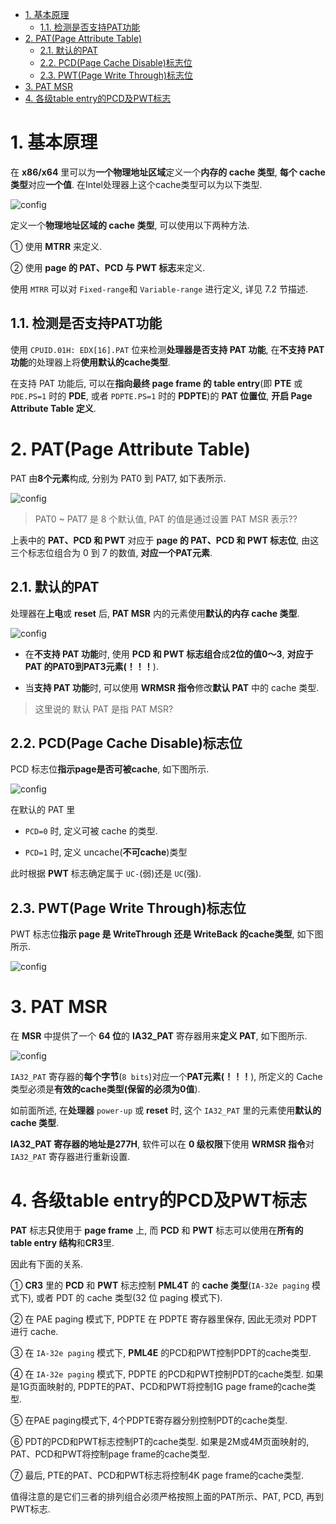 
<!-- @import "[TOC]" {cmd="toc" depthFrom=1 depthTo=6 orderedList=false} -->

<!-- code_chunk_output -->

- [1. 基本原理](#1-基本原理)
  - [1.1. 检测是否支持PAT功能](#11-检测是否支持pat功能)
- [2. PAT(Page Attribute Table)](#2-patpage-attribute-table)
  - [2.1. 默认的PAT](#21-默认的pat)
  - [2.2. PCD(Page Cache Disable)标志位](#22-pcdpage-cache-disable标志位)
  - [2.3. PWT(Page Write Through)标志位](#23-pwtpage-write-through标志位)
- [3. PAT MSR](#3-pat-msr)
- [4. 各级table entry的PCD及PWT标志](#4-各级table-entry的pcd及pwt标志)

<!-- /code_chunk_output -->

# 1. 基本原理

在 **x86/x64** 里可以为**一个物理地址区域**定义一个**内存的 cache 类型**, **每个 cache 类型**对应**一个值**. 在Intel处理器上这个cache类型可以为以下类型.

![config](./images/72.png)

定义一个**物理地址区域的 cache 类型**, 可以使用以下两种方法.

① 使用 **MTRR** 来定义.

② 使用 **page 的 PAT、PCD 与 PWT 标志**来定义.

使用 `MTRR` 可以对 `Fixed-range`和 `Variable-range` 进行定义, 详见 7.2 节描述.

## 1.1. 检测是否支持PAT功能

使用 `CPUID.01H: EDX[16].PAT` 位来检测**处理器是否支持 PAT 功能**, 在**不支持 PAT 功能**的处理器上将**使用默认的cache类型**.

在支持 PAT 功能后, 可以在**指向最终 page frame 的 table entry**(即 **PTE** 或 `PDE.PS=1` 时的 **PDE**, 或者 `PDPTE.PS=1` 时的 **PDPTE**)的 **PAT 位置位**, **开启 Page Attribute Table 定义**.

# 2. PAT(Page Attribute Table)

PAT 由**8个元素**构成, 分别为 PAT0 到 PAT7, 如下表所示.

![config](./images/73.png)

> PAT0 ~ PAT7 是 8 个默认值, PAT 的值是通过设置 PAT MSR 表示??

上表中的 **PAT、PCD 和 PWT** 对应于 **page 的 PAT、PCD 和 PWT 标志位**, 由这三个标志位组合为 0 到 7 的数值, **对应一个PAT元素**.

## 2.1. 默认的PAT

处理器在**上电**或 **reset** 后, **PAT MSR** 内的元素使用**默认的内存 cache 类型**.

![config](./images/74.png)

* 在**不支持 PAT 功能**时, 使用 **PCD 和 PWT 标志组合**成**2位的值0～3**, **对应于 PAT 的PAT0到PAT3元素(！！！**).

* 当**支持 PAT 功能**时, 可以使用 **WRMSR 指令**修改**默认 PAT** 中的 cache 类型.

> 这里说的 默认 PAT 是指 PAT MSR?

## 2.2. PCD(Page Cache Disable)标志位

PCD 标志位**指示page是否可被cache**, 如下图所示.

![config](./images/75.png)

在默认的 PAT 里

* `PCD=0` 时, 定义可被 cache 的类型.

* `PCD=1` 时, 定义 uncache(**不可cache**)类型

此时根据 **PWT** 标志确定属于 `UC-`(弱)还是 `UC`(强).

## 2.3. PWT(Page Write Through)标志位

PWT 标志位**指示 page 是 WriteThrough 还是 WriteBack 的cache类型**, 如下图所示.

![config](./images/76.png)

# 3. PAT MSR

在 **MSR** 中提供了一个 **64 位**的 **IA32_PAT** 寄存器用来**定义 PAT**, 如下图所示.

![config](./images/77.png)

`IA32_PAT` 寄存器的**每个字节**(`8 bits`)对应一个**PAT元素(！！！**), 所定义的 Cache 类型必须是**有效的cache类型(保留的必须为0值**).

如前面所述, 在**处理器** `power-up` 或 **reset** 时, 这个 `IA32_PAT` 里的元素使用**默认的 cache 类型**.

**IA32_PAT 寄存器的地址是277H**, 软件可以在 **0 级权限**下使用 **WRMSR 指令**对 `IA32_PAT` 寄存器进行重新设置.

# 4. 各级table entry的PCD及PWT标志

**PAT** 标志**只**使用于 **page frame** 上, 而 **PCD** 和 **PWT** 标志可以使用在**所有的 table entry 结构**和**CR3**里.

因此有下面的关系.

① **CR3** 里的 **PCD** 和 **PWT** 标志控制 **PML4T** 的 **cache 类型**(`IA-32e paging` 模式下), 或者 PDT 的 cache 类型(32 位 paging 模式下).

② 在 PAE paging 模式下, PDPTE 在 PDPTE 寄存器里保存, 因此无须对 PDPT 进行 cache.

③ 在 `IA-32e paging` 模式下, **PML4E** 的PCD和PWT控制PDPT的cache类型.

④ 在 `IA-32e paging` 模式下, PDPTE 的PCD和PWT控制PDT的cache类型. 如果是1G页面映射的, PDPTE的PAT、PCD和PWT将控制1G page frame的cache类型.

⑤ 在PAE paging模式下, 4个PDPTE寄存器分别控制PDT的cache类型.

⑥ PDT的PCD和PWT标志控制PT的cache类型. 如果是2M或4M页面映射的, PAT、PCD和PWT将控制page frame的cache类型.

⑦ 最后, PTE的PAT、PCD和PWT标志将控制4K page frame的cache类型.

值得注意的是它们三者的排列组合必须严格按照上面的PAT所示、PAT, PCD, 再到PWT标志.